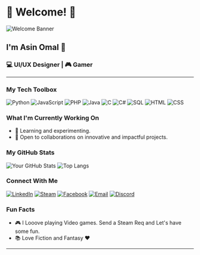 # 🌟 Welcome! 🌟

![Welcome Banner](https://images.pexels.com/photos/3165335/pexels-photo-3165335.jpeg?auto=compress&cs=tinysrgb&w=1260&h=750&dpr=1) <!-- Add your banner image link here -->

## I'm Asin Omal 👋

### 💻 UI/UX Designer | 🎮 Gamer

---

### My Tech Toolbox

![Python](https://img.shields.io/badge/Python-3776AB?style=for-the-badge&logo=python&logoColor=white)
![JavaScript](https://img.shields.io/badge/JavaScript-F7DF1E?style=for-the-badge&logo=javascript&logoColor=black)
![PHP](https://img.shields.io/badge/PHP-777BB4?style=for-the-badge&logo=php&logoColor=white)
![Java](https://img.shields.io/badge/Java-007396?style=for-the-badge&logo=java&logoColor=white)
![C](https://img.shields.io/badge/C-00599C?style=for-the-badge&logo=c&logoColor=white)
![C#](https://img.shields.io/badge/C%23-239120?style=for-the-badge&logo=c-sharp&logoColor=white)
![SQL](https://img.shields.io/badge/SQL-4479A1?style=for-the-badge&logo=sql&logoColor=white)
![HTML](https://img.shields.io/badge/HTML5-E34F26?style=for-the-badge&logo=html5&logoColor=white)
![CSS](https://img.shields.io/badge/CSS3-1572B6?style=for-the-badge&logo=css3&logoColor=white)
<!--![React](https://img.shields.io/badge/React-20232A?style=for-the-badge&logo=react&logoColor=61DAFB)
![Node.js](https://img.shields.io/badge/Node.js-339933?style=for-the-badge&logo=nodedotjs&logoColor=white)
![Django](https://img.shields.io/badge/Django-092E20?style=for-the-badge&logo=django&logoColor=white)
![Docker](https://img.shields.io/badge/Docker-2496ED?style=for-the-badge&logo=docker&logoColor=white) -->

### What I'm Currently Working On

- 🌱 Learning and experimenting.
- 🎯 Open to collaborations on innovative and impactful projects.

### My GitHub Stats

![Your GitHub Stats](https://github-readme-stats.vercel.app/api?username=asinomal&show_icons=true&theme=radical)
![Top Langs](https://github-readme-stats.vercel.app/api/top-langs/?username=asinomal&layout=compact&theme=radical)

### Connect With Me

[![LinkedIn](https://img.shields.io/badge/LinkedIn-0A66C2?style=for-the-badge&logo=linkedin&logoColor=white)](https://www.linkedin.com/in/asin-omal-7a08502a7/)
[![Steam](https://img.shields.io/badge/steam-downloads-brightgreen)](https://steamcommunity.com/profiles/76561198439730332/)
[![Facebook](https://img.shields.io/badge/facebook-%230077B5.svg?&style=for-the-badge&logo=facebook&logoColor=white)](https://x.com/BimsaraUdara)
[![Email](https://img.shields.io/badge/Email-D14836?style=for-the-badge&logo=gmail&logoColor=white)](mailto:wwasinomal@gmail.com)
[![Discord](https://img.shields.io/discord/{azrael2838}?style=for-the-badge&logo=discord&logoColor=white)](azrael2838)

### Fun Facts

- 🎮 I Looove playing Video games. Send a Steam Req and Let's have some fun.
- 📚 Love Fiction and Fantasy ❤️

---

<!--### Let's Create Something Amazing Together! 🚀

Feel free to explore my repositories, and open issues, or reach out if you'd like to collaborate on exciting projects. Let's push the boundaries of technology and innovation together!

<!--![Footer Image](https://example.com/your-footer-image.jpg)  Add your footer image link here -->
